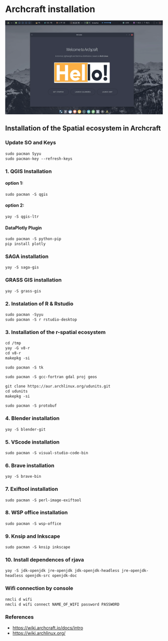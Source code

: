 # **Archcraft installation**

<p align="center">
 <img src="mp4/p1.gif" width="600px" height="300px">
</p>

## **Installation of the Spatial ecosystem in Archcraft**

### Update SO and Keys

```
sudo pacman Syyu
sudo pacman-key --refresh-keys
```


### **1. QGIS Installation**
#### option 1:
```
sudo pacman -S qgis
```
#### option 2:

```
yay -S qgis-ltr 
```

#### DataPlotly Plugin
```
sudo pacman -S python-pip
pip install plotly
```

### SAGA installation

```
yay -S saga-gis
```

### GRASS GIS installation

```
yay -S grass-gis
```

### **2. Instalation of R & Rstudio** 

```
sudo pacman -Syyu
sudo pacman -S r rstudio-desktop
```
### **3. Installation of the r-spatial ecosystem**

```
cd /tmp
yay -G v8-r   
cd v8-r
makepkg -si
```
```
sudo pacman -S tk
```

```
sudo pacman -S gcc-fortran gdal proj geos
```
```
git clone https://aur.archlinux.org/udunits.git
cd udunits
makepkg -si
```

```
sudo pacman -S protobuf
```

### **4. Blender installation**

```
yay -S blender-git
```

### **5. VScode installation**

```
sudo pacman -S visual-studio-code-bin
```
### **6. Brave installation**

```
yay -S brave-bin
```
### **7. Exiftool installation**

```
sudo pacman -S perl-image-exiftool
```
### **8. WSP office installation**

```
sudo pacman -S wsp-office
```
### **9. Knsip and Inkscape**

```
sudo pacman -S knsip inkscape
```

### **10. Install dependences of rjava**

```
yay -S jdk-openjdk jre-openjdk jdk-openjdk-headless jre-openjdk-headless openjdk-src openjdk-doc
```

### **Wifi connection by console**

```
nmcli d wifi 
nmcli d wifi connect NAME_OF_WIFI password PASSWORD 
```

### References 

- https://wiki.archcraft.io/docs/intro
- https://wiki.archlinux.org/
